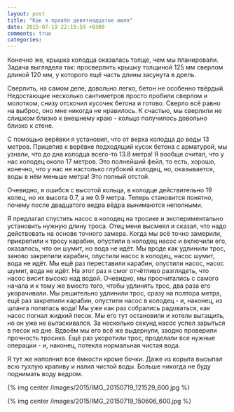 ```yaml
---
layout: post
title: "Как я провёл девятнадцатое июля"
date: 2015-07-19 22:19:59 +0300
comments: true
categories: 
---
```



Конечно же, крышка колодца оказалась толще, чем мы планировали. Задача выглядела так: просверлить крышку толщиной 125 мм сверлом длиной 120 мм, у которого ещё часть длины засунута в дрель.

Сверлить, на самом деле, довольно легко, бетон не особенно твёрдый. Недостающие несколько сантиметров просто пробили сверлом и молотком, снизу отскочил кусочек бетона и готово. Сверло всё равно на выброс, оно мне никогда не нравилось. К счастью, мы сверлили не слишком близко к внешнему краю - кольцо получилось довольно близко к стене.

С помощью верёвки я установил, что от верха колодца до воды 13 метров. Прицепив к верёвке подходящий кусок бетона с арматурой, мы узнали, что до дна колодца всего-то 13.8 метра! Я вообще считал, что у нас колодец около 17 метров. Это полнейший фейл, то есть, хорошо, конечно, что у нас не настолько глубокий колодец, но, оказывается, воды в нём меньше метра! Это полный отстой. 

Очевидно, я ошибся с высотой кольца, в колодце действительно 19 колец, но их высота 0.7, а не 0.9 метра. Теперь становится понятно, почему после двадцатого ведра вёдра вынимаются неполными.

Я предлагал спустить насос в колодец на тросике и экспериментально установить нужную длину троса. Отец меня высмеял и сказал, что надо действовать на основе точного замера. Когда мы всё точно замерили, прикрепили к тросу карабин, опустили в колодец насос и включили его, оказалось, что он шумит, но вода не идёт. Мы вроде как удлинили трос, заново закрепили карабин, опустили насос в колодец, насос шумит, вода не идёт. Мы ещё раз переставили карабин, опустили насос, насос шумит, вода не идёт. На этот раз я смог отчётливо разглядеть, что насос висит высоко над водой. Очевидно, мы просчитались с самого начала и к тому же вместо того, чтобы удлинять трос, два раза его укорачивали. Мы решительно удлинили трос, сразу на полтора метра, ещё раз закрепили карабин, опустили насос в колодец - и, наконец, из шланга полилась вода! Мы уже как раз собрались радоваться, как  насос погнал жидкий песок. Мы его тут остановили и хотели вытащить, но он уже не вытаскивался. За несколько секунд насос успел зарыться в песок на дне. Вдвоём мы его всё же выдернули, заодно проверили прочность тросика. Ещё раз укоротили трос, проделали все нужные операции - и, наконец, потекла нормальная чистая вода.

Я тут же наполнил все ёмкости кроме бочки. Даже из корыта высыпал всю тухлую крапиву и налил чистой воды. Больше никогда не буду поднимать воду ведром.


{% img center /images/2015/IMG_20150719_121529_600.jpg %}

{% img center /images/2015/IMG_20150719_150606_600.jpg %}

